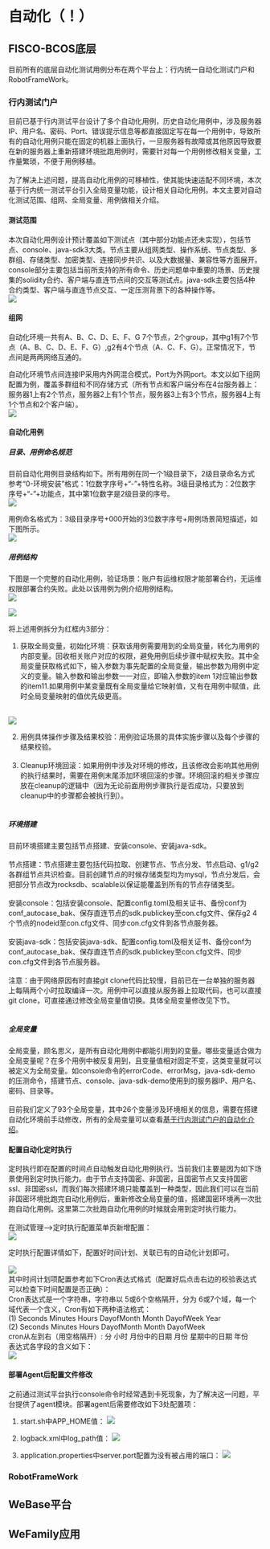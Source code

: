 # 自动化（！）

## FISCO-BCOS底层
目前所有的底层自动化测试用例分布在两个平台上：行内统一自动化测试门户和RobotFrameWork。<br/>

### 行内测试门户
目前已基于行内测试平台设计了多个自动化用例，历史自动化用例中，涉及服务器IP、用户名、密码、Port、错误提示信息等都直接固定写在每一个用例中，导致所有的自动化用例只能在固定的机器上面执行，一旦服务器有故障或其他原因导致要在新的服务器上重新搭建环境批跑用例时，需要针对每一个用例修改相关变量，工作量繁琐，不便于用例移植。<br/><br/>
为了解决上述问题，提高自动化用例的可移植性，使其能快速适配不同环境，本次基于行内统一测试平台引入全局变量功能，设计相关自动化用例。本文主要对自动化测试范围、组网、全局变量、用例做相关介绍。<br/>

#### 测试范围
本次自动化用例设计预计覆盖如下测试点（其中部分功能点还未实现），包括节点、console、java-sdk3大类。节点主要从组网类型、操作系统、节点类型、多群组、存储类型、加密类型、连接同步共识、以及大数据量、兼容性等方面展开。console部分主要包括当前所支持的所有命令、历史问题单中重要的场景、历史搜集的solidity合约、客户端与直连节点间的交互等测试点。java-sdk主要包括4种合约类型、客户端与直连节点交互、一定压测背景下的各种操作等。<br/>
![](../images/others/autotestScope.png)<br/>

#### 组网
自动化环境一共有A、B、C、D、E、F、G 7个节点，2个group，其中g1有7个节点（A、B、C、D、E、F、G）,g2有4个节点（A、C、F、G）。正常情况下，节点间是两两网络互通的。<br/>

自动化环境节点间连接IP采用内外网混合模式，Port为外网port。本文以如下组网配置为例，覆盖多群组和不同存储方式（所有节点和客户端分布在4台服务器上：服务器1上有2个节点，服务器2上有1个节点，服务器3上有3个节点，服务器4上有1个节点和2个客户端）。<br/>
![](../images/others/AutotestEnv.png)<br/>

#### 自动化用例
##### 目录、用例命名规范
目前自动化用例目录结构如下。所有用例在同一个1级目录下，2级目录命名方式参考“0-环境安装”格式：1位数字序号+“-”+特性名称。3级目录格式为：2位数字序号+“-”+功能点，其中第1位数字是2级目录的序号。<br/>
![](../images/others/autoCaseDirectory.png)<br/>

用例命名格式为：3级目录序号+000开始的3位数字序号+用例场景简短描述，如下图所示。<br/>
![](../images/others/aotoCaseName.png)<br/>

##### 用例结构
下图是一个完整的自动化用例，验证场景：账户有运维权限才能部署合约，无运维权限部署合约失败。此处以该用例为例介绍用例结构。<br/>
![](../images/others/autoCaseStructure1.png)<br/>

![](../images/others/autoCaseStructure2.png)<br/>

将上述用例拆分为红框内3部分：<br/>
1. 获取全局变量，初始化环境：获取该用例需要用到的全局变量，转化为用例的内部变量。回收相关账户对应的权限，避免用例后续步骤中赋权失败。其中全局变量获取格式如下，输入参数为事先配置的全局变量，输出参数为用例中定义的变量。输入参数和输出参数一一对应，即输入参数的item 1对应输出参数的item11.如果用例中某变量既有全局变量给它映射值，又有在用例中赋值，此时全局变量映射的值优先级更高。<br/><br/>

![](../images/others/AutoCaseGlobalkey.png)<br/>

2. 用例具体操作步骤及结果校验：用例验证场景的具体实施步骤以及每个步骤的结果校验。<br/><br/>
3. Cleanup环境回滚：如果用例中涉及对环境的修改，且该修改会影响其他用例的执行结果时，需要在用例末尾添加环境回滚的步骤。环境回滚的相关步骤应放在cleanup的逻辑中（因为无论前面用例步骤执行是否成功，只要放到cleanup中的步骤都会被执行到）。<br/><br/>

##### 环境搭建
目前环境搭建主要包括节点搭建、安装console、安装java-sdk。<br/><br/>
节点搭建：节点搭建主要包括代码拉取、创建节点、节点分发、节点启动、g1/g2各群组节点共识检查。目前创建节点的时候存储类型均为mysql，节点分发后，会把部分节点改为rocksdb、scalable以保证能覆盖到所有的节点存储类型。<br/><br/>
安装console：包括安装console、配置config.toml及相关证书、备份conf为conf_autocase_bak、保存直连节点的sdk.publickey至con.cfg文件、保存g2 4个节点的nodeid至con.cfg文件、同步con.cfg文件到各节点服务器。<br/><br/>
安装java-sdk：包括安装java-sdk、配置config.toml及相关证书、备份conf为conf_autocase_bak、保存直连节点的sdk.publickey至con.cfg文件、同步con.cfg文件到各节点服务器。<br/><br/>
注意：由于网络原因有时直接git clone代码比较慢，目前已在一台单独的服务器上每隔两个小时拉取编译一次。用例中可以直接从服务器上拉取代码，也可以直接git clone，可直接通过修改全局变量值切换。具体全局变量修改见下节。<br/><br/>

##### 全局变量
全局变量，顾名思义，是所有自动化用例中都能引用到的变量。哪些变量适合做为全局变量呢？在多个用例中被反复用到，且变量值相对固定不变，这类变量就可以被定义为全局变量。如console命令的errorCode、errorMsg，java-sdk-demo的压测命令，搭建节点、console、java-sdk-demo使用到的服务器IP、用户名、密码、目录等。<br/><br/>
目前我们定义了93个全局变量，其中26个变量涉及环境相关的信息，需要在搭建自动化环境前手动修改，所有的全局变量可以查看[基于行内测试门户的自动化介绍](http://km.weoa.com/group/blockchainteam/article/18237)。
<br/>

#### 配置自动化定时执行
定时执行即在配置的时间点自动触发自动化用例执行。当前我们主要是因为如下场景使用到定时执行能力。由于节点支持国密、非国密，且国密节点又支持国密ssl、非国密ssl，而我们每次搭建环境只能覆盖到一种类型，因此我们可以在当前非国密环境批跑完自动化用例后，重新修改全局变量的值，搭建国密环境再一次批跑自动化用例。这里第二次批跑自动化用例的时候就会用到定时执行能力。<br/><br/>
在测试管理—>定时执行配置菜单页新增配置：<br/>
![](../images/others/autoCaseConfigure1.png)<br/>

定时执行配置详情如下，配置好时间计划、关联已有的自动化计划即可。<br/><br/>
![](../images/others/autoCaseConfigure2.png)<br/>
其中时间计划项配置参考如下Cron表达式格式（配置好后点击右边的校验表达式可以检查下时间配置是否正确）：<br/>
Cron表达式是一个字符串，字符串以 5或6个空格隔开，分为 6或7个域，每一个域代表一个含义，Cron有如下两种语法格式：<br/>
(1) Seconds Minutes Hours DayofMonth Month DayofWeek Year<br/>
(2) Seconds Minutes Hours DayofMonth Month DayofWeek<br/>
cron从左到右（用空格隔开）: 分 小时 月份中的日期 月份 星期中的日期 年份<br/>
表达式各字段的含义如下：<br/>
![](../images/others/autoCaseConfigure3.png)<br/>
#### 部署Agent后配置文件修改
之前通过测试平台执行console命令时经常遇到卡死现象，为了解决这一问题，平台提供了agent模块。部署agent后需要修改如下3处配置项：<br/>
1. start.sh中APP_HOME值：
![](../images/others/autoCaseAgent1.png)<br/>

2. logback.xml中log_path值：
![](../images/others/autoCaseAgent2.png)<br/>

3. application.properties中server.port配置为没有被占用的端口：
![](../images/others/autoCaseAgent3.png)<br/>

### RobotFrameWork




## WeBase平台



## WeFamily应用
